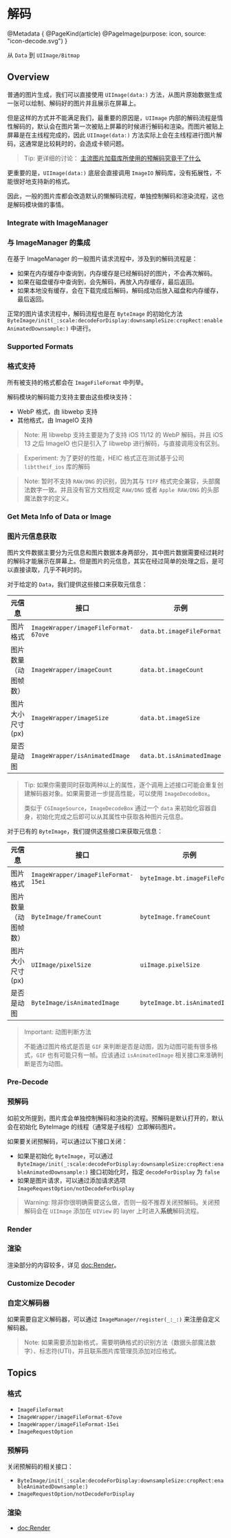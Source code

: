 # 解码

@Metadata {
    @PageKind(article)
    @PageImage(purpose: icon, source: "icon-decode.svg")
}

从 `Data` 到 `UIImage/Bitmap`

## Overview

普通的图片生成，我们可以直接使用 `UIImage(data:)` 方法，从图片原始数据生成一张可以绘制、解码好的图片并且展示在屏幕上。

但是这样的方式并不能满足我们，最重要的原因是，`UIImage` 内部的解码流程是惰性解码的，默认会在图片第一次被贴上屏幕的时候进行解码和渲染。而图片被贴上屏幕是在主线程完成的，因此 `UIImage(data:)` 方法实际上会在主线程进行图片解码，这通常是比较耗时的，会造成卡顿问题。

> Tip: 更详细的讨论： [主流图片加载库所使用的预解码究竟干了什么](https://dreampiggy.com/2019/01/18/%E4%B8%BB%E6%B5%81%E5%9B%BE%E7%89%87%E5%8A%A0%E8%BD%BD%E5%BA%93%E6%89%80%E4%BD%BF%E7%94%A8%E7%9A%84%E9%A2%84%E8%A7%A3%E7%A0%81%E7%A9%B6%E7%AB%9F%E5%B9%B2%E4%BA%86%E4%BB%80%E4%B9%88/)

更重要的是，`UIImage(data:)` 底层会直接调用 `ImageIO` 解码库，没有拓展性，不能很好地支持新的格式。

因此，一般的图片库都会改造默认的懒解码流程，单独控制解码和渲染流程，这也是解码模块做的事情。

### Integrate with ImageManager
### 与 ImageManager 的集成

在基于 ImageManager 的一般图片请求流程中，涉及到的解码流程是：

* 如果在内存缓存中查询到，内存缓存是已经解码好的图片，不会再次解码。
* 如果在磁盘缓存中查询到，会先解码，再放入内存缓存，最后返回。
* 如果本地没有缓存，会在下载完成后解码，解码成功后放入磁盘和内存缓存，最后返回。

正常的图片请求流程中，解码流程也是在 ``ByteImage`` 的初始化方法 ``ByteImage/init(_:scale:decodeForDisplay:downsampleSize:cropRect:enableAnimatedDownsample:)`` 中进行。

### Supported Formats
### 格式支持

所有被支持的格式都会在 ``ImageFileFormat`` 中列举。

解码模块的解码能力支持主要由这些模块支持：

* WebP 格式，由 libwebp 支持
* 其他格式，由 ImageIO 支持

> Note: 用 libwebp 支持主要是为了支持 iOS 11/12 的 WebP 解码，并且 iOS 13 之后 ImageIO 也只是引入了 libwebp 进行解码，与直接调用没有区别。 

> Experiment: 为了更好的性能，HEIC 格式正在测试基于公司 `libttheif_ios` 库的解码

> Note: 暂时不支持 `RAW/DNG` 的识别，因为其与 `TIFF` 格式完全兼容，头部魔法数字一致。并且没有官方文档规定 `RAW/DNG` 或者 `Apple RAW/DNG` 的头部魔法数字的定义。

### Get Meta Info of Data or Image
### 图片元信息获取

图片文件数据主要分为元信息和图片数据本身两部分，其中图片数据需要经过耗时的解码才能展示在屏幕上。但是图片的元信息，其实在经过简单的处理之后，是可以直接读取，几乎不耗时的。

对于给定的 `Data`，我们提供这些接口来获取元信息：

元信息 | 接口 | 示例
--- | --- | ---
图片格式 | ``ImageWrapper/imageFileFormat-67ove`` | `data.bt.imageFileFormat`
图片数量（动图帧数） | ``ImageWrapper/imageCount`` | `data.bt.imageCount`
图片大小尺寸(px) | ``ImageWrapper/imageSize`` | `data.bt.imageSize`
是否是动图 | ``ImageWrapper/isAnimatedImage`` | `data.bt.isAnimatedImage`

> Tip:
> 如果你需要同时获取两种以上的属性，逐个调用上述接口可能会重复创建解码器对象。如果需要进一步提高性能，可以使用 ``ImageDecodeBox``。
>
> 类似于 `CGImageSource`，``ImageDecodeBox`` 通过一个 `data` 来初始化容器自身，初始化完成之后即可以从其属性中获取各种图片元信息。

对于已有的 `ByteImage`，我们提供这些接口来获取元信息：

元信息 | 接口 | 示例
--- | --- | ---
图片格式 | ``ImageWrapper/imageFileFormat-15ei`` | `byteImage.bt.imageFileFormat`
图片数量（动图帧数） | ``ByteImage/frameCount`` | `byteImage.frameCount`
图片大小尺寸(px) | `UIImage/pixelSize` | `uiImage.pixelSize`
是否是动图 | ``ByteImage/isAnimatedImage`` | `byteImage.bt.isAnimatedImage`

> Important: 动图判断方法
>
> 不能通过图片格式是否是 `GIF` 来判断是否是动图，因为动图可能有很多格式，`GIF` 也有可能只有一帧。应该通过 `isAnimatedImage` 相关接口来准确判断是否为动图。

### Pre-Decode
### 预解码

如前文所提到，图片库会单独控制解码和渲染的流程。预解码是默认打开的，默认会在初始化 ByteImage 的线程（通常是子线程）立即解码图片。

如果要关闭预解码，可以通过以下接口关闭：

* 如果是初始化 `ByteImage`，可以通过 ``ByteImage/init(_:scale:decodeForDisplay:downsampleSize:cropRect:enableAnimatedDownsample:)`` 接口初始化时，指定 `decodeForDisplay` 为 `false`
* 如果是图片请求，可以通过添加请求选项 ``ImageRequestOption/notDecodeForDisplay``

> Warning: 除非你很明确需要这么做，否则一般不推荐关闭预解码。关闭预解码会在 `UIImage` 添加在 `UIView` 的 layer 上时进入**系统**解码流程。

### Render
### 渲染

渲染部分的内容较多，详见 <doc:Render>。

### Customize Decoder
### 自定义解码器

如果需要自定义解码器，可以通过 ``ImageManager/register(_:_:)`` 来注册自定义解码器。

> Note: 如果需要添加新格式，需要明确格式的识别方法（数据头部魔法数字）、标志符(UTI)，并且联系图片库管理员添加对应格式。

## Topics

### 格式

- ``ImageFileFormat``
- ``ImageWrapper/imageFileFormat-67ove``
- ``ImageWrapper/imageFileFormat-15ei``
- ``ImageRequestOption``

### 预解码

关闭预解码的相关接口：

- ``ByteImage/init(_:scale:decodeForDisplay:downsampleSize:cropRect:enableAnimatedDownsample:)``
- ``ImageRequestOption/notDecodeForDisplay``

### 渲染

- <doc:Render>
